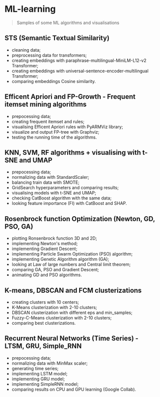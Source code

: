 # ML-learning
> Samples of some ML algorithms and visualisations

## STS (Semantic Textual Similarity)

- cleaning data;
- preprocessing data for transformers;
- creating embeddings with paraphrase-multilingual-MiniLM-L12-v2 Transformer;
- creating embeddings with universal-sentence-encoder-multilingual Transformer;
- comparing embeddings Cosine similarity.

## Efficent Apriori and FP-Growth - Frequent itemset mining algorithms

- prepocessing data;
- creating frequent itemset and rules;
- visualising Efficent Apriori rules with PyARMViz library;
- visualize and output FP-tree with Graphviz;
- testing the running time of the algorithms.

## KNN, SVM, RF algorithms + visualising with t-SNE and UMAP

- prepocessing data;
- normalizing data with StandardScaler;
- balancing train data with SMOTE;
- GridSearch hyperparameters and comparing results;
- visualising models with t-SNE and UMAP;
- checking CatBoost algorithm with the same data;
- looking feature importance (FI) with CatBoost and SHAP.

## Rosenbrock function Optimization (Newton, GD, PSO, GA)

- plotting Ronsenbrock function 3D and 2D;
- implementing Newton's method;
- implementing Gradient Descent;
- implementing Particle Swarm Optimization (PSO) algorithm;
- implementing Genetic Algorithm algorithm (GA);
- looking at Law of large numbers and Central limit theorem;
- comparing GA, PSO and Gradient Descent;
- animating GD and PSO algorithms.

## K-means, DBSCAN and FCM clusterizations

- creating clusters with 10 centers;
- K-Means clusterization with 2-10 clusters;
- DBSCAN clusterization with different eps and min_samples;
- Fuzzy-C-Means clusterization with 2-10 clusters;
- comparing best clusterizations.

## Recurrent Neural Networks (Time Series) - LTSM, GRU, Simple_RNN

- prepocessing data;
- normalizing data with MinMax scaler;
- generating time series;
- implementing LSTM model;
- implementing GRU model;
- implementing SimpleRNN model;
- comparing results on CPU and GPU learning (Google Collab).

